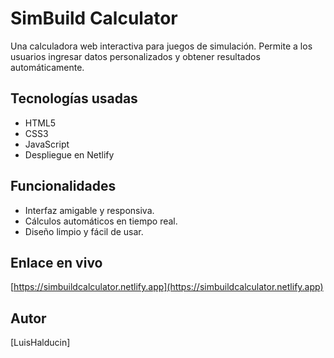 # SimBuild Calculator

Una calculadora web interactiva para juegos de simulación. Permite a los usuarios ingresar datos personalizados y obtener resultados automáticamente.

## Tecnologías usadas

- HTML5
- CSS3
- JavaScript
- Despliegue en Netlify

## Funcionalidades

- Interfaz amigable y responsiva.
- Cálculos automáticos en tiempo real.
- Diseño limpio y fácil de usar.

## Enlace en vivo

[https://simbuildcalculator.netlify.app](https://simbuildcalculator.netlify.app)

## Autor

[LuisHalducin]
